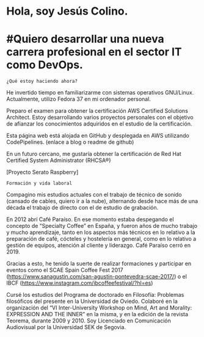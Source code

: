 # Hola, soy Jesús Colino. 
# #Quiero desarrollar una nueva carrera profesional en el sector IT como DevOps.
 
    ¿Qué estoy haciendo ahora?

He invertido tiempo en familiarizarme con sistemas operativos GNU/Linux. Actualmente, utilizo Fedora 37 en mi ordenador personal. 

Preparo el examen para obtener la certificación AWS Certified Solutions Architect. Estoy desarrollando varios proyectos personales con el objetivo de afianzar los conocimientos adquiridos en el estudio de la certificación. 

Esta página web está alojada en GitHub y desplegada en AWS utilizando CodePipelines. (enlace a blog o readme de github)

En un futuro cercano, me gustaría obtener la certificación de Red Hat Certified System Administrator (RHCSA®)

[Proyecto Serato Raspberry]

    Formación y vida laboral

Compagino mis estudios actuales con el trabajo de técnico de sonido (cansado de cables, quiero ir a la nube), alternando desde hace más de una década  el trabajo de directo con el de estudio de grabación.

En 2012 abrí Café Paraíso. En ese momento estaba despegando el concepto de “Specialty Coffee” en España, y fueron años de mucho trabajo y mucho aprendizaje, tanto en los aspectos más técnicos en lo relativo a la preparación de café, cócteles y hostelería en general, como en lo relativo a gestión de equipos, atención al cliente y liderazgo. Café Paraíso cerró en 2019.

Gracias a esto, he tenido la suerte de realizar formaciones y participar en eventos como el SCAE Spain Coffee Fest 2017 (https://www.sanagustin.com/san-agustin-pontevedra-scae-2017/) o el IBCF (https://www.instagram.com/ibcoffeefestival/?hl=es) 

Cursé los estudios del Programa de doctorado en Filosofía: Problemas filosóficos del presente en la Universidad de Oviedo.
Colaboré en la organización del “VI Inter-University Workshop on Mind, Art and Morality: EXPRESSION AND THE INNER” en la misma, y en la edición de la revista Teorema, durante 2009 y 2010.
Soy Licenciado en Comunicación Audiovisual por la Universidad SEK de Segovia.

